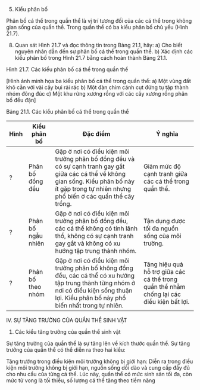 5. Kiểu phân bố

Phân bố cá thể trong quần thể là vị trí tương đối của các cá thể trong không gian sống của quần thể. Trong quần thể có ba kiểu phân bố chủ yếu (Hình 21.7).

8. Quan sát Hình 21.7 và đọc thông tin trong Bảng 21.1, hãy:
a) Cho biết nguyên nhân dẫn đến sự phân bố cá thể trong quần thể.
b) Xác định các kiểu phân bố trong Hình 21.7 bằng cách hoàn thành Bảng 21.1.

Hình 21.7. Các kiểu phân bố cá thể trong quần thể

[Hình ảnh minh họa ba kiểu phân bố cá thể trong quần thể:
a) Một vùng đất khô cằn với vài cây bụi rải rác
b) Một đàn chim cánh cụt đứng tụ tập thành nhóm đông đúc
c) Một khu rừng xương rồng với các cây xương rồng phân bố đều đặn]

Bảng 21.1. Các kiểu phân bố cá thể trong quần thể

| Hình | Kiểu phân bố | Đặc điểm | Ý nghĩa |
|------|--------------|----------|---------|
| ? | Phân bố đồng đều | Gặp ở nơi có điều kiện môi trường phân bố đồng đều và có sự cạnh tranh gay gắt giữa các cá thể về không gian sống. Kiểu phân bố này ít gặp trong tự nhiên nhưng phổ biến ở các quần thể cây trồng. | Giảm mức độ cạnh tranh giữa các cá thể trong quần thể. |
| ? | Phân bố ngẫu nhiên | Gặp ở nơi có điều kiện môi trường phân bố đồng đều, các cá thể không có tính lãnh thổ, không có sự cạnh tranh gay gắt và không có xu hướng tập trung thành nhóm. | Tận dụng được tối đa nguồn sống của môi trường. |
| ? | Phân bố theo nhóm | Gặp ở nơi có điều kiện môi trường phân bố không đồng đều, các cá thể có xu hướng tập trung thành từng nhóm ở nơi có điều kiện sống thuận lợi. Kiểu phân bố này phổ biến nhất trong tự nhiên. | Tăng hiệu quả hỗ trợ giữa các cá thể trong quần thể nhằm chống lại các điều kiện bất lợi. |

IV. SỰ TĂNG TRƯỞNG CỦA QUẦN THỂ SINH VẬT

1. Các kiểu tăng trưởng của quần thể sinh vật

Sự tăng trưởng của quần thể là sự tăng lên về kích thước quần thể. Sự tăng trưởng của quần thể có thể diễn ra theo hai kiểu:

Tăng trưởng trong điều kiện môi trường không bị giới hạn: Diễn ra trong điều kiện môi trường không bị giới hạn, nguồn sống dồi dào và cung cấp đầy đủ cho nhu cầu của từng cá thể. Lúc này, quần thể có mức sinh sản tối đa, còn mức tử vong là tối thiểu, số lượng cá thể tăng theo tiềm năng